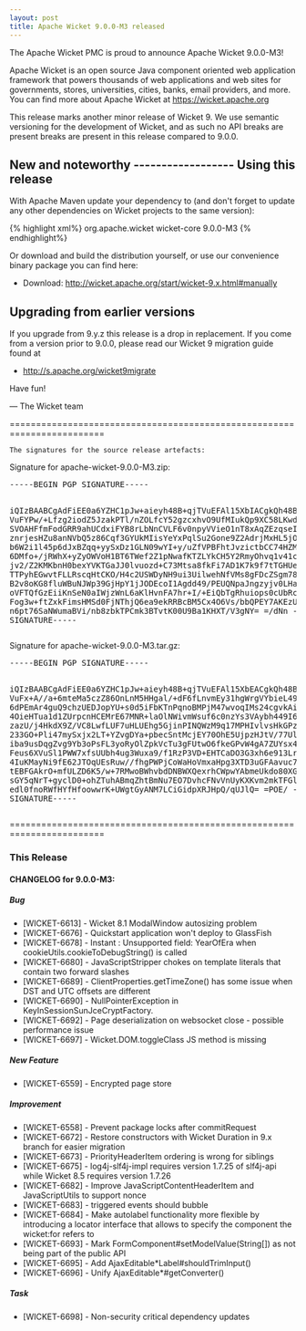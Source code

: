 ```yaml
---
layout: post
title: Apache Wicket 9.0.0-M3 released
---
```

The Apache Wicket PMC is proud to announce Apache Wicket 9.0.0-M3!

Apache Wicket is an open source Java component oriented web application
framework that powers thousands of web applications and web sites for
governments, stores, universities, cities, banks, email providers, and
more. You can find more about Apache Wicket at https://wicket.apache.org

This release marks another minor release of Wicket 9. We
use semantic versioning for the development of Wicket, and as such no
API breaks are present breaks are present in this release compared to
9.0.0.

<OPTIONAL> New and noteworthy
<OPTIONAL> ------------------
<OPTIONAL>
Using this release
------------------

With Apache Maven update your dependency to (and don't forget to
update any other dependencies on Wicket projects to the same version):

{% highlight xml%}
<dependency>
    <groupId>org.apache.wicket</groupId>
    <artifactId>wicket-core</artifactId>
    <version>9.0.0-M3</version>
</dependency>
{% endhighlight%}

Or download and build the distribution yourself, or use our
convenience binary package you can find here:

 * Download: http://wicket.apache.org/start/wicket-9.x.html#manually

<!--more-->

Upgrading from earlier versions
-------------------------------

If you upgrade from 9.y.z this release is a drop in replacement. If
you come from a version prior to 9.0.0, please read our Wicket 9
migration guide found at

 * http://s.apache.org/wicket9migrate

Have fun!

— The Wicket team


========================================================================

    The signatures for the source release artefacts:

    
Signature for apache-wicket-9.0.0-M3.zip:

<div class='highlight'><pre>
-----BEGIN PGP SIGNATURE-----

iQIzBAABCgAdFiEE0a6YZHC1pJw+aieyh48B+qjTVuEFAl15XbIACgkQh48B+qjT
VuFYPw/+Lfzg2iodZ5JzakPTl/nZOLfcY52gzcxhvO9UfMIukQp9XC58LKwdA+gp
SVOAHFfmFodGRR9ahUCdxiFYB8rLbNnCVLF6v0npyVVieO1nT8xAqZEzqseIG/DW
znrjesHZu8anNVbQ5z86Cqf3GYUkMIisYeYxPqlSu2Gone9Z2AdrjMxHL5jO/cWr
b6W2i1l45p6dJxBZqq+yySxDz1GLN09wYI+y/uZfVPBFhtJvzictbCC74HZMuPWa
6DMfo+/jRWhX+yZyOWVoH1BT6TWef2Z1pNwafKTZLYkCH5Y2RmyOhvq1v41cwJ+U
jv2/Z2KMKbnH0bexYVKTGaJJ0lvuozd+C73Mtsa8fkFi7AD1K7k9f7tTGHUep0OH
TTPyhEGwvtFLLRscqHtCKO/H4c2USWDyNH9ui3UilwehNfVMs8gFDcZSgm78az+b
B2v8oKG8fluWBuNJWp39GjHpY1jJODEcoI1Agdd49/PEUQNpaJngzyjv0LHahSuK
oVFTQfGzEiiKnSeN0aIWjzWnL6aKlHvnFA7hr+I/+EiQbTgRhuiops0cUbRc3Fg6
Fog3w+ftZxkFimsHMSd0FjNThjQ6ea9ekRRBcBM5Cx4O6Vs/bbQPEY7AKEzUEUqR
n6pt76SaNWumaBVi/nb8zbkTPCmk3BTvtK00U9Ba1KHXT/V3gNY=
=/dNn
-----END PGP SIGNATURE-----
</pre></div>

    
Signature for apache-wicket-9.0.0-M3.tar.gz:

<div class='highlight'><pre>
-----BEGIN PGP SIGNATURE-----

iQIzBAABCgAdFiEE0a6YZHC1pJw+aieyh48B+qjTVuEFAl15XbEACgkQh48B+qjT
VuFx+A//a+6mteMa5czZ86OnLnM5HHgal/+dF6fLnvmEy31hgWrgVYbieL49IlM6
6dPEmAr4guQ9chzUEDJopYU+s0d5iFbKTnPqnoBMPjM47wvoqIMs24cgvkAif0hu
4OieHTua1d1ZUrpcnHCEMrE67MNR+laOlNWivmWsuf6c0nzYs3VAybh449I63xdu
zazU/j4HkdX9Z/VC8LwfLUF7uHLUEhg5GjinPINQWzM9q17MPHIvlvsHkGPzRAU+
233GO+Pli47mySxjx2LT+YZvgDYa+pbecSntMcjEY70OhE5UjpzHJtV/77UlgjLR
iba9usDqgZvg9Yb3oPsFL3yoRyOlZpkVcTu3gFUtwO6fkeGPvW4gA7ZUYsx4zDkj
Feus6XVuSl1PWW7xfsUUbh4ug3Wuxa9/f1RzP3VD+EHTCaDO3G3xh6e913Lrbec0
4IuKMayNi9fE62JTOqUEsRuw//fhgPWPjCoWaHoVmxaHpg3XTD3uGFAavuc7TP05
tEBFGAkrO+mfULZD6K5/w+7RMwoBWhvbdDNBWXQexrhCWpwYAbmeUkdo80XGHizg
sGY5qNrT+gyclD0+ohZTuhABmqZhtBmNu7EO7DvhcFNvVnUyKXKvm2mkTFGlFa9s
edl0fnoRWfHYfHfoowwrK+UWgtGyANM7LCiGidpXRJHpQ/qUJlQ=
=POE/
-----END PGP SIGNATURE-----
</pre></div>

    
========================================================================

### This Release

#### CHANGELOG for 9.0.0-M3:
    
##### Bug

 * [WICKET-6613] - Wicket 8.1 ModalWindow autosizing problem 
 * [WICKET-6676] - Quickstart application won't deploy to GlassFish
 * [WICKET-6678] - Instant : Unsupported field: YearOfEra when cookieUtils.cookieToDebugString() is called
 * [WICKET-6680] - JavaScriptStripper chokes on template literals that contain two forward slashes
 * [WICKET-6689] - ClientProperties.getTimeZone() has some issue when DST and UTC offsets are different
 * [WICKET-6690] - NullPointerException in KeyInSessionSunJceCryptFactory.<init>
 * [WICKET-6692] - Page deserialization on websocket close - possible performance issue
 * [WICKET-6697] - Wicket.DOM.toggleClass JS method is missing

##### New Feature

 * [WICKET-6559] - Encrypted page store

##### Improvement

 * [WICKET-6558] - Prevent package locks after commitRequest
 * [WICKET-6672] - Restore constructors with Wicket Duration in 9.x branch for easier migration
 * [WICKET-6673] - PriorityHeaderItem ordering is wrong for siblings
 * [WICKET-6675] - log4j-slf4j-impl requires version 1.7.25 of slf4j-api while Wicket 8.5 requires version 1.7.26
 * [WICKET-6682] - Improve JavaScriptContentHeaderItem and JavaScriptUtils to support nonce
 * [WICKET-6683] - triggered events should bubble
 * [WICKET-6684] - Make autolabel functionality more flexible by introducing a locator interface that allows to specify the component the wicket:for refers to
 * [WICKET-6693] - Mark FormComponent#setModelValue(String[]) as not being part of the public API
 * [WICKET-6695] - Add AjaxEditable*Label#shouldTrimInput() 
 * [WICKET-6696] - Unify AjaxEditable*#getConverter()

##### Task

 * [WICKET-6698] - Non-security critical dependency updates

